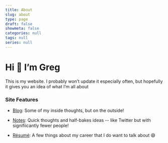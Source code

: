```yaml
---
title: About
slug: about
type: page
draft: false
showmeta: false
categories: null
tags: null
series: null
---
```


# Hi 👋 I’m Greg

This is my website. I probably won’t update it especially often, but hopefully it gives you an idea of what I’m all about

### Site Features
* [Blog](/posts/): Some of my inside thoughts, but on the outside!

* [Notes](/notes/): Quick thoughts and half-bakes ideas -- like Twitter but with signifiicantly fewer people!

* [Résumé](/documents/resume/): A few things about my career that I do want to talk about 😄
